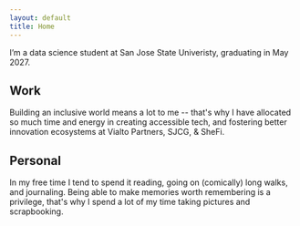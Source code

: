 ```yaml
---
layout: default
title: Home
---
```


I’m a data science student at San Jose State Univeristy, graduating in May 2027. 

## Work

Building an inclusive world means a lot to me -- that's why I have allocated so much time and energy in creating accessible tech, and fostering better innovation ecosystems at Vialto Partners, SJCG, & SheFi.

## Personal

In my free time I tend to spend it reading, going on (comically) long walks, and journaling. Being able to make memories worth remembering is a privilege, that's why I spend a lot of my time taking pictures and scrapbooking. 
